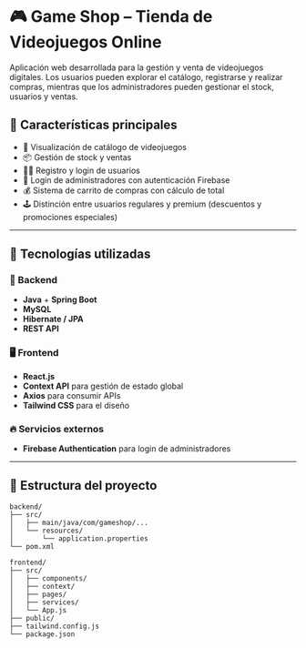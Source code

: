 # 🎮 Game Shop – Tienda de Videojuegos Online

Aplicación web desarrollada para la gestión y venta de videojuegos digitales. Los usuarios pueden explorar el catálogo, registrarse y realizar compras, mientras que los administradores pueden gestionar el stock, usuarios y ventas.

## 🚀 Características principales

- 🛒 Visualización de catálogo de videojuegos
- 📦 Gestión de stock y ventas
- 🧑‍💻 Registro y login de usuarios
- 🔐 Login de administradores con autenticación Firebase
- 💰 Sistema de carrito de compras con cálculo de total
- 🕹️ Distinción entre usuarios regulares y premium (descuentos y promociones especiales)

---

## 🧱 Tecnologías utilizadas

### 🔧 Backend
- **Java** + **Spring Boot**
- **MySQL**
- **Hibernate / JPA**
- **REST API**

### 🖥️ Frontend
- **React.js**
- **Context API** para gestión de estado global
- **Axios** para consumir APIs
- **Tailwind CSS** para el diseño

### 🔥 Servicios externos
- **Firebase Authentication** para login de administradores

---

## 📁 Estructura del proyecto

```plaintext
backend/
├── src/
│   ├── main/java/com/gameshop/...
│   └── resources/
│       └── application.properties
└── pom.xml

frontend/
├── src/
│   ├── components/
│   ├── context/
│   ├── pages/
│   ├── services/
│   └── App.js
├── public/
├── tailwind.config.js
└── package.json
